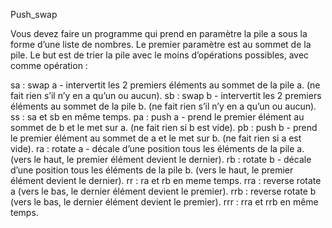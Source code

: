 Push_swap

Vous devez faire un programme qui prend en paramètre la pile a sous la forme d’une liste de nombres. Le premier paramètre est au sommet de la pile. Le but est de trier la pile avec le moins d’opérations possibles, avec comme opération :

sa : swap a - intervertit les 2 premiers éléments au sommet de la pile a. (ne fait rien s’il n’y en a qu’un ou aucun).
sb : swap b - intervertit les 2 premiers éléments au sommet de la pile b. (ne fait rien s’il n’y en a qu’un ou aucun).
ss : sa et sb en même temps.
pa : push a - prend le premier élément au sommet de b et le met sur a. (ne fait rien si b est vide).
pb : push b - prend le premier élément au sommet de a et le met sur b. (ne fait rien si a est vide).
ra : rotate a - décale d’une position tous les éléments de la pile a. (vers le haut, le premier élément devient le dernier).
rb : rotate b - décale d’une position tous les éléments de la pile b. (vers le haut, le premier élément devient le dernier).
rr : ra et rb en meme temps.
rra : reverse rotate a (vers le bas, le dernier élément devient le premier).
rrb : reverse rotate b (vers le bas, le dernier élément devient le premier).
rrr : rra et rrb en même temps.


